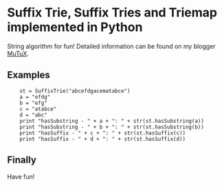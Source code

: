 # Suffix Trie, Suffix Tries and Triemap implemented in Python

String algorithm for fun! Detailed information can be found on my blogger [MuTuX](http://www.mutux.com/2017/05/string-algorithm-suffix-tries.html "mutux's blog on text mining").


## Examples

```
    st = SuffixTrie("abcefdgacematabce")
	a = "efdg"
	b = "efg"
	c = "atabce"
	d = "abc"
	print "hasSubstring - " + a + ": " + str(st.hasSubstring(a))
	print "hasSubstring - " + b + ": " + str(st.hasSubstring(b))
	print "hasSuffix - " + c + ": " + str(st.hasSuffix(c))
	print "hasSuffix - " + d + ": " + str(st.hasSuffix(d))
```

## Finally
Have fun!
